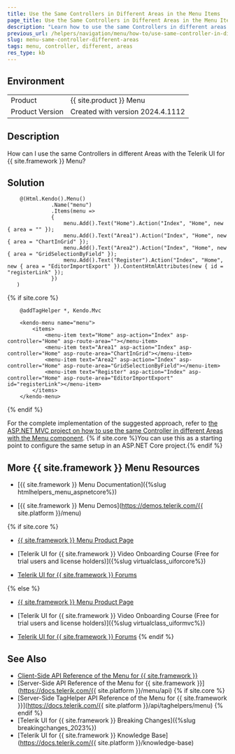 ```yaml
---
title: Use the Same Controllers in Different Areas in the Menu Items
page_title: Use the Same Controllers in Different Areas in the Menu Items
description: "Learn how to use the same Controllers in different areas with a Telerik UI for {{ site.framework }} Menu."
previous_url: /helpers/navigation/menu/how-to/use-same-controller-in-different-areas, /html-helpers/navigation/menu/how-to/use-same-controller-in-different-areas
slug: menu-same-controller-different-areas
tags: menu, controller, different, areas
res_type: kb
---
```


## Environment
<table>
 <tr>
  <td>Product</td>
  <td>{{ site.product }} Menu</td>
 </tr>
 <tr>
  <td>Product Version</td>
  <td>Created with version 2024.4.1112</td>
 </tr>
</table>

## Description
How can I use the same Controllers in different Areas with the Telerik UI for {{ site.framework }} Menu?

## Solution

```HtmlHelper
    @(Html.Kendo().Menu()
              .Name("menu")
              .Items(menu =>
              {
                  menu.Add().Text("Home").Action("Index", "Home", new { area = "" });
                  menu.Add().Text("Area1").Action("Index", "Home", new { area = "ChartInGrid" });
                  menu.Add().Text("Area2").Action("Index", "Home", new { area = "GridSelectionByField" });
                  menu.Add().Text("Register").Action("Index", "Home", new { area = "EditorImportExport" }).ContentHtmlAttributes(new { id = "registerLink" });
              })
   )
```

{% if site.core %}
```TagHelper
    @addTagHelper *, Kendo.Mvc

    <kendo-menu name="menu">
        <items>
            <menu-item text="Home" asp-action="Index" asp-controller="Home" asp-route-area=""></menu-item>
            <menu-item text="Area1" asp-action="Index" asp-controller="Home" asp-route-area="ChartInGrid"></menu-item>
            <menu-item text="Area2" asp-action="Index" asp-controller="Home" asp-route-area="GridSelectionByField"></menu-item>
            <menu-item text="Register" asp-action="Index" asp-controller="Home" asp-route-area="EditorImportExport" id="registerLink"></menu-item>
        </items>
    </kendo-menu>
```
{% endif %}

For the complete implementation of the suggested approach, refer to [the ASP.NET MVC project on how to use the same Controller in different Areas with the Menu component](https://github.com/telerik/ui-for-aspnet-mvc-examples/tree/master/Telerik.Examples.Mvc/Telerik.Examples.Mvc/Areas/MenuSameControllersInDifferentAreas). {% if site.core %}You can use this as a starting point to configure the same setup in an ASP.NET Core project.{% endif %}

## More {{ site.framework }} Menu Resources

* [{{ site.framework }} Menu Documentation]({%slug htmlhelpers_menu_aspnetcore%})

* [{{ site.framework }} Menu Demos](https://demos.telerik.com/{{ site.platform }}/menu)

{% if site.core %}
* [{{ site.framework }} Menu Product Page](https://www.telerik.com/aspnet-core-ui/menu)

* [Telerik UI for {{ site.framework }} Video Onboarding Course (Free for trial users and license holders)]({%slug virtualclass_uiforcore%})

* [Telerik UI for {{ site.framework }} Forums](https://www.telerik.com/forums/aspnet-core-ui)

{% else %}
* [{{ site.framework }} Menu Product Page](https://www.telerik.com/aspnet-mvc/menu)

* [Telerik UI for {{ site.framework }} Video Onboarding Course (Free for trial users and license holders)]({%slug virtualclass_uiformvc%})

* [Telerik UI for {{ site.framework }} Forums](https://www.telerik.com/forums/aspnet-mvc)
{% endif %}

## See Also

* [Client-Side API Reference of the Menu for {{ site.framework }}](https://docs.telerik.com/kendo-ui/api/javascript/ui/menu)
* [Server-Side API Reference of the Menu for {{ site.framework }}](https://docs.telerik.com/{{ site.platform }}/menu/api)
{% if site.core %}
* [Server-Side TagHelper API Reference of the Menu for {{ site.framework }}](https://docs.telerik.com/{{ site.platform }}/api/taghelpers/menu)
{% endif %}
* [Telerik UI for {{ site.framework }} Breaking Changes]({%slug breakingchanges_2023%})
* [Telerik UI for {{ site.framework }} Knowledge Base](https://docs.telerik.com/{{ site.platform }}/knowledge-base)
